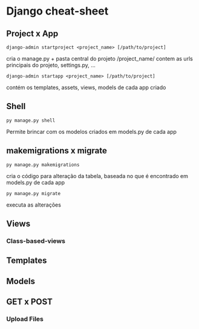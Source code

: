 # Django cheat-sheet

## Project x App
```
django-admin startproject <project_name> [/path/to/project]
```

cria o manage.py + pasta central do projeto /project_name/
contem as urls principais do projeto, settings.py, ...
```
django-admin startapp <project_name> [/path/to/project]
```
contém os templates, assets, views, models de cada app criado

## Shell
```
py manage.py shell
```
Permite brincar com os modelos criados em models.py de cada app

## makemigrations x migrate
```
py manage.py makemigrations
```
cria o código para alteração da tabela, baseada no que é encontrado em models.py de cada app
```
py manage.py migrate
```
executa as alterações

## Views
### Class-based-views

## Templates

## Models

## GET x POST

### Upload Files
